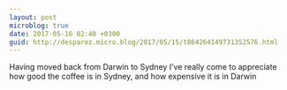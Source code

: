 ```yaml
---
layout: post
microblog: true
date: 2017-05-16 02:40 +0300
guid: http://desparoz.micro.blog/2017/05/15/t864264149731352576.html
---
```

Having moved back from Darwin to Sydney I’ve really come to appreciate how good the coffee is in Sydney, and how expensive it is in Darwin

